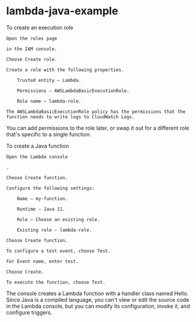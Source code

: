 # lambda-java-example

To create an execution role

    Open the roles page

    in the IAM console.

    Choose Create role.

    Create a role with the following properties.

        Trusted entity – Lambda.

        Permissions – AWSLambdaBasicExecutionRole.

        Role name – lambda-role.

    The AWSLambdaBasicExecutionRole policy has the permissions that the function needs to write logs to CloudWatch Logs.

You can add permissions to the role later, or swap it out for a different role that's specific to a single function.

To create a Java function

    Open the Lambda console

    .

    Choose Create function.

    Configure the following settings:

        Name – my-function.

        Runtime – Java 11.

        Role – Choose an existing role.

        Existing role – lambda-role.

    Choose Create function.

    To configure a test event, choose Test.

    For Event name, enter test.

    Choose Create.

    To execute the function, choose Test.

The console creates a Lambda function with a handler class named Hello. Since Java is a compiled language, you can't view or edit the source code in the Lambda console, but you can modify its configuration, invoke it, and configure triggers. 
